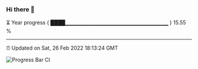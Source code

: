 ### Hi there 👋

⏳ Year progress { ████▁▁▁▁▁▁▁▁▁▁▁▁▁▁▁▁▁▁▁▁▁▁▁▁▁▁ } 15.55 %

---

⏰ Updated on Sat, 26 Feb 2022 18:13:24 GMT

![Progress Bar CI](https://github.com/liununu/liununu/workflows/Progress%20Bar%20CI/badge.svg)
